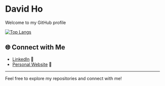 # David Ho 

Welcome to my GitHub profile

[![Top Langs](https://github-readme-stats.vercel.app/api/top-langs/?username=dswho2)](https://github.com/anuraghazra/github-readme-stats)

## 🌐 Connect with Me

- [LinkedIn](https://www.linkedin.com/in/dswho2) 💼
- [Personal Website](https://www.dswho2.github.io) 🌟

---

Feel free to explore my repositories and connect with me!
